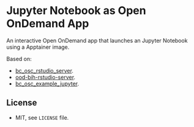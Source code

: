 # Jupyter Notebook as Open OnDemand App

An interactive Open OnDemand app that launches an Jupyter Notebook using a Apptainer image.

Based on:

* [bc\_osc\_rstudio\_server](https://github.com/OSC/bc_osc_rstudio_server).
* [ood\-bih\-rstudio\-server](https://github.com/bihealth/ood-bih-rstudio-server).
* [bc\_osc\_example\_jupyter](https://github.com/OSC/bc_example_jupyter).

## License

- MIT, see `LICENSE` file.
